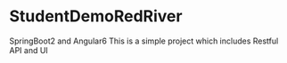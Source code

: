 # StudentDemoRedRiver
SpringBoot2 and Angular6
This is a simple project which includes Restful API and UI
